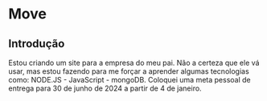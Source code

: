 # Move
## Introdução 
Estou criando um site para a empresa do meu pai. Não a certeza que ele vá usar, mas estou fazendo para me forçar a aprender algumas tecnologias como: NODE.JS - JavaScript - mongoDB. Coloquei uma meta pessoal de entrega para 30 de junho de 2024 a partir de 4 de janeiro.
 
